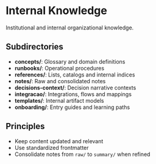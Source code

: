 # Internal Knowledge

Institutional and internal organizational knowledge.

## Subdirectories

- **concepts/**: Glossary and domain definitions
- **runbooks/**: Operational procedures
- **references/**: Lists, catalogs and internal indices
- **notes/**: Raw and consolidated notes
- **decisions-context/**: Decision narrative contexts
- **integracao/**: Integrations, flows and mappings
- **templates/**: Internal artifact models
- **onboarding/**: Entry guides and learning paths

## Principles

- Keep content updated and relevant
- Use standardized frontmatter
- Consolidate notes from `raw/` to `summary/` when refined